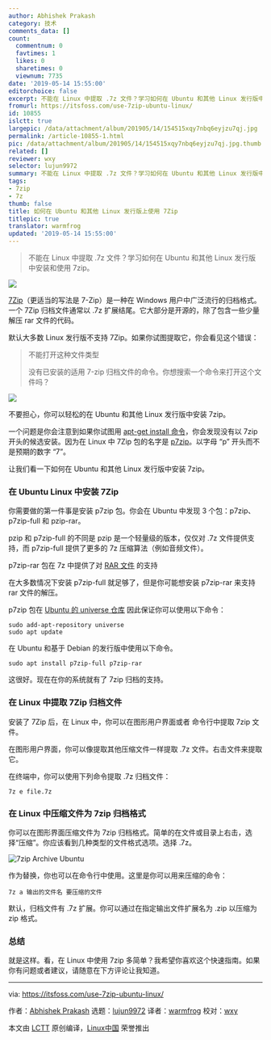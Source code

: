 ```yaml
---
author: Abhishek Prakash
category: 技术
comments_data: []
count:
  commentnum: 0
  favtimes: 1
  likes: 0
  sharetimes: 0
  viewnum: 7735
date: '2019-05-14 15:55:00'
editorchoice: false
excerpt: 不能在 Linux 中提取 .7z 文件？学习如何在 Ubuntu 和其他 Linux 发行版中安装和使用 7zip。
fromurl: https://itsfoss.com/use-7zip-ubuntu-linux/
id: 10855
islctt: true
largepic: /data/attachment/album/201905/14/154515xqy7nbq6eyjzu7qj.jpg
permalink: /article-10855-1.html
pic: /data/attachment/album/201905/14/154515xqy7nbq6eyjzu7qj.jpg.thumb.jpg
related: []
reviewer: wxy
selector: lujun9972
summary: 不能在 Linux 中提取 .7z 文件？学习如何在 Ubuntu 和其他 Linux 发行版中安装和使用 7zip。
tags:
- 7zip
- 7z
thumb: false
title: 如何在 Ubuntu 和其他 Linux 发行版上使用 7Zip
titlepic: true
translator: warmfrog
updated: '2019-05-14 15:55:00'
---
```



> 
> 不能在 Linux 中提取 .7z 文件？学习如何在 Ubuntu 和其他 Linux 发行版中安装和使用 7zip。
> 
> 
> 


![](/data/attachment/album/201905/14/154515xqy7nbq6eyjzu7qj.jpg)


[7Zip](https://www.7-zip.org/)（更适当的写法是 7-Zip）是一种在 Windows 用户中广泛流行的归档格式。一个 7Zip 归档文件通常以 .7z 扩展结尾。它大部分是开源的，除了包含一些少量解压 rar 文件的代码。


默认大多数 Linux 发行版不支持 7Zip。如果你试图提取它，你会看见这个错误：



> 
> 不能打开这种文件类型
> 
> 
> 没有已安装的适用 7-zip 归档文件的命令。你想搜索一个命令来打开这个文件吗？
> 
> 
> 


![](/data/attachment/album/201905/14/155501xzl2lnf4ekgvk4bf.png)


不要担心，你可以轻松的在 Ubuntu 和其他 Linux 发行版中安装 7zip。


一个问题是你会注意到如果你试图用 [apt-get install 命令](https://itsfoss.com/apt-get-linux-guide/)，你会发现没有以 7zip 开头的候选安装。因为在 Linux 中 7Zip 包的名字是 [p7zip](https://sourceforge.net/projects/p7zip/)。以字母 “p” 开头而不是预期的数字 “7”。


让我们看一下如何在 Ubuntu 和其他 Linux 发行版中安装 7zip。


### 在 Ubuntu Linux 中安装 7Zip


你需要做的第一件事是安装 p7zip 包。你会在 Ubuntu 中发现 3 个包：p7zip、p7zip-full 和 pzip-rar。


pzip 和 p7zip-full 的不同是 pzip 是一个轻量级的版本，仅仅对 .7z 文件提供支持，而 p7zip-full 提供了更多的 7z 压缩算法（例如音频文件）。


p7zip-rar 包在 7z 中提供了对 [RAR 文件](https://itsfoss.com/use-rar-ubuntu-linux/) 的支持


在大多数情况下安装 p7zip-full 就足够了，但是你可能想安装 p7zip-rar 来支持 rar 文件的解压。


p7zip 包在 [Ubuntu 的 universe 仓库](https://itsfoss.com/ubuntu-repositories/) 因此保证你可以使用以下命令：



```
sudo add-apt-repository universe
sudo apt update
```

在 Ubuntu 和基于 Debian 的发行版中使用以下命令。



```
sudo apt install p7zip-full p7zip-rar
```

这很好。现在在你的系统就有了 7zip 归档的支持。


### 在 Linux 中提取 7Zip 归档文件


安装了 7Zip 后，在 Linux 中，你可以在图形用户界面或者 命令行中提取 7zip 文件。


在图形用户界面，你可以像提取其他压缩文件一样提取 .7z 文件。右击文件来提取它。


在终端中，你可以使用下列命令提取 .7z 归档文件：



```
7z e file.7z
```

### 在 Linux 中压缩文件为 7zip 归档格式


你可以在图形界面压缩文件为 7zip 归档格式。简单的在文件或目录上右击，选择“压缩”。你应该看到几种类型的文件格式选项。选择 .7z。


![7zip Archive Ubuntu](/data/attachment/album/201905/14/155503pywvbydeowybyeke.png)


作为替换，你也可以在命令行中使用。这里是你可以用来压缩的命令：



```
7z a 输出的文件名 要压缩的文件
```

默认，归档文件有 .7z 扩展。你可以通过在指定输出文件扩展名为 .zip 以压缩为 zip 格式。


### 总结


就是这样。看，在 Linux 中使用 7zip 多简单？我希望你喜欢这个快速指南。如果你有问题或者建议，请随意在下方评论让我知道。




---


via: <https://itsfoss.com/use-7zip-ubuntu-linux/>


作者：[Abhishek Prakash](https://itsfoss.com/author/abhishek/) 选题：[lujun9972](https://github.com/lujun9972) 译者：[warmfrog](https://github.com/warmfrog) 校对：[wxy](https://github.com/wxy)


本文由 [LCTT](https://github.com/LCTT/TranslateProject) 原创编译，[Linux中国](https://linux.cn/) 荣誉推出